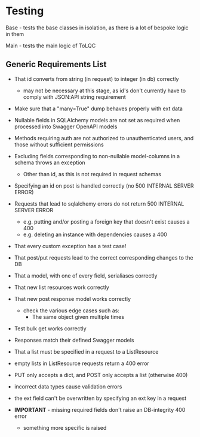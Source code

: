 <!--
SPDX-FileCopyrightText: 2022 Genome Research Ltd.

SPDX-License-Identifier: MIT
-->

# Testing

Base - tests the base classes in isolation, as there is a lot of bespoke logic in them

Main - tests the main logic of ToLQC

## Generic Requirements List

- That id converts from string (in request) to integer (in db) correctly
    - may not be necessary at this stage, as id's don't currently have to comply with JSON:API string requirement
- Make sure that a "many=True" dump behaves properly with ext data

- Nullable fields in SQLAlchemy models are not set as required when processed into Swagger OpenAPI models
- Methods requiring auth are not authorized to unauthenticated users, and those without sufficient permissions
- Excluding fields corresponding to non-nullable model-columns in a schema throws an exception
    - Other than id, as this is not required in request schemas
- Specifying an id on post is handled correctly (no 500 INTERNAL SERVER ERROR)
- Requests that lead to sqlalchemy errors do not return 500 INTERNAL SERVER ERROR
    - e.g. putting and/or posting a foreign key that doesn't exist causes a 400
    - e.g. deleting an instance with dependencies causes a 400
- That every custom exception has a test case!
- That post/put requests lead to the correct corresponding changes to the DB
- That a model, with one of every field, serialiases correctly

- That new list resources work correctly
- That new post response model works correctly
    - check the various edge cases such as:
        - The same object given multiple times
- Test bulk get works correctly
- Responses match their defined Swagger models
- That a list must be specified in a request to a ListResource
- empty lists in ListResource requests return a 400 error
- PUT only accepts a dict, and POST only accepts a list (otherwise 400)
- incorrect data types cause validation errors
- the ext field can't be overwritten by specifying an ext key in a request

- **IMPORTANT** - missing required fields don't raise an DB-integrity 400 error
    - something more specific is raised
